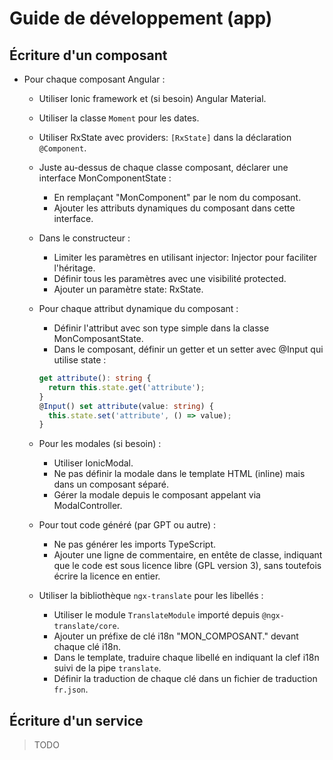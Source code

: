 # Guide de développement (app)

## Écriture d'un composant

- Pour chaque composant Angular :
    - Utiliser Ionic framework et (si besoin) Angular Material.
    - Utiliser la classe `Moment` pour les dates.
    - Utiliser RxState avec providers: `[RxState]` dans la déclaration `@Component`.
    - Juste au-dessus de chaque classe composant, déclarer une interface MonComponentState :
        * En remplaçant "MonComponent" par le nom du composant.
        * Ajouter les attributs dynamiques du composant dans cette interface.
    - Dans le constructeur :
        * Limiter les paramètres en utilisant injector: Injector pour faciliter l'héritage.
        * Définir tous les paramètres avec une visibilité protected.
        * Ajouter un paramètre state: RxState<MonComposantState>.
    - Pour chaque attribut dynamique du composant :
        * Définir l'attribut avec son type simple dans la classe MonComposantState.
        * Dans le composant, définir un getter et un setter avec @Input qui utilise state :
      ```ts
      get attribute(): string {
        return this.state.get('attribute');
      }
      @Input() set attribute(value: string) {
        this.state.set('attribute', () => value);
      }
      ```    
    - Pour les modales (si besoin) :
        *  Utiliser IonicModal.
        *  Ne pas définir la modale dans le template HTML (inline) mais dans un composant séparé.
        *  Gérer la modale depuis le composant appelant via ModalController.
    - Pour tout code généré (par GPT ou autre) :
        - Ne pas générer les imports TypeScript.
        - Ajouter une ligne de commentaire, en entête de classe, indiquant que le code est sous licence libre (GPL version 3), sans toutefois écrire la licence en entier.

    - Utiliser la bibliothèque `ngx-translate` pour les libellés :
        - Utiliser le module `TranslateModule` importé depuis `@ngx-translate/core`.
        - Ajouter un préfixe de clé i18n "MON_COMPOSANT." devant chaque clé i18n.
        - Dans le template, traduire chaque libellé en indiquant la clef i18n suivi de la pipe `translate`.
        - Définir la traduction de chaque clé dans un fichier de traduction `fr.json`.

## Écriture d'un service

> TODO
